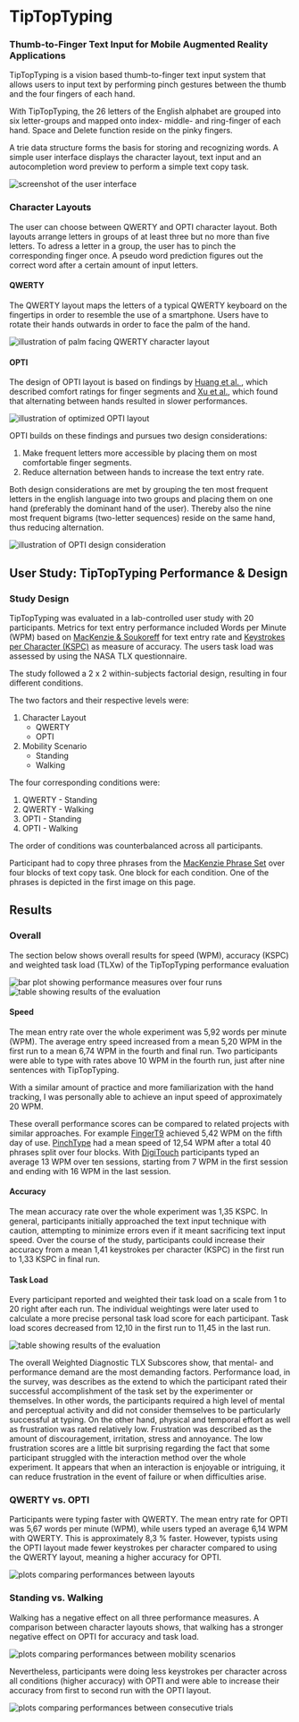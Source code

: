 # TipTopTyping
### Thumb-to-Finger Text Input for Mobile Augmented Reality Applications
TipTopTyping is a vision based thumb-to-finger text input system that allows users to input text by performing pinch gestures between the thumb and the four fingers of each hand. 

With TipTopTyping, the 26 letters of the English alphabet are grouped into six letter-groups and mapped onto index- middle- and ring-finger of each hand. Space and Delete function reside on the pinky fingers. 

A trie data structure forms the basis for storing and recognizing words. A simple user interface displays the character layout, text input and an autocompletion word preview to perform a simple text copy task.

![screenshot of the user interface](/Figures/QWERTY_typing_example.png)

### Character Layouts
The user can choose between QWERTY and OPTI character layout. Both layouts arrange letters in groups of at least three but no more than five letters. To adress a letter in a group, the user has to pinch the corresponding finger once. A pseudo word prediction figures out the correct word after a certain amount of input letters.

#### QWERTY
The QWERTY layout maps the letters of a typical QWERTY keyboard on the fingertips in order to resemble the use of a smartphone. Users have to rotate their hands outwards in order to face the palm of the hand. 

![illustration of palm facing QWERTY character layout](/Figures/QWERTY_palm-facing_layout.png)

#### OPTI
The design of OPTI layout is based on findings by [Huang et al. ](https://doi.org/10.1145/2858036.2858483), which described comfort ratings for finger segments and [Xu et al.](https://doi.org/10.1145/3313831.3376306), which found that alternating between hands resulted in slower performances. 

![illustration of optimized OPTI layout](/Figures/OPTI_layout.png)

OPTI builds on these findings and pursues two design considerations:
1. Make frequent letters more accessible by placing them on most comfortable finger segments.
2. Reduce alternation between hands to increase the text entry rate.

Both design considerations are met by grouping the ten most frequent letters in the english language into two groups and placing them on one hand (preferably the dominant hand of the user). Thereby also the nine most frequent bigrams (two-letter sequences) reside on the same hand, thus reducing alternation.

![illustration of OPTI design consideration](/Figures/OPTI_design.png)


## User Study: TipTopTyping Performance & Design

### Study Design

TipTopTyping was evaluated in a lab-controlled user study with 20 participants. Metrics for text entry performance included Words per Minute (WPM) based on [MacKenzie & Soukoreff](https://doi.org/10.1207/S15327051HCI172&3_2) for text entry rate and [Keystrokes per Character (KSPC)](https://link.springer.com/chapter/10.1007/3-540-45756-9_16) as measure of accuracy. The users task load was assessed by using the NASA TLX questionnaire.

The study followed a 2 x 2 within-subjects factorial design, resulting in four different conditions.

The two factors and their respective levels were:

1. Character Layout
    - QWERTY
    - OPTI
2. Mobility Scenario
    - Standing 
    - Walking

The four corresponding conditions were: 

1. QWERTY - Standing
2. QWERTY - Walking
3. OPTI - Standing
4. OPTI - Walking

The order of conditions was counterbalanced across all participants.

Participant had to copy three phrases from the [MacKenzie Phrase Set](https://www.yorku.ca/mack/chi03b.html) over four blocks of text copy task. One block for each condition. One of the phrases is depicted in the first image on this page. 

## Results
### Overall
The section below shows overall results for speed (WPM), accuracy (KSPC) and weighted task load (TLXw) of the TipTopTyping performance evaluation 

![bar plot showing performance measures over four runs](/Figures/tiptoptyping_performance_4-runs.png)
![table showing results of the evaluation](/Figures/results_table_4-runs.png)

#### Speed

The mean entry rate over the whole experiment was 5,92 words per minute (WPM). The average entry speed increased from a mean 5,20 WPM in the first run to a mean 6,74 WPM in the fourth and final run. Two participants were able to type with rates above 10 WPM in the fourth run, just after nine sentences with TipTopTyping.

With a similar amount of practice and more familiarization with the hand tracking, I  was personally able to achieve an input speed of approximately 20 WPM. 

These overall performance scores can be compared to related projects with similar approaches. For example [FingerT9](https://doi.org/10.1145/3132787.3132806) achieved 5,42 WPM on the fifth day of use. [PinchType](https://doi.org/10.1145/3334480.3382888) had a mean speed of 12,54 WPM after a total 40 phrases split over four blocks. With [DigiTouch](https://doi.org/10.1145/3130978) participants typed an average 13 WPM over ten sessions, starting from 7 WPM in the first session and ending with 16 WPM in the last session.

#### Accuracy
The mean accuracy rate over the whole experiment was 1,35 KSPC. In general, participants initially approached the text input technique with caution, attempting to minimize errors even if it meant sacrificing text input speed. Over the course of the study, participants could increase their accuracy from a mean 1,41 keystrokes per character (KSPC) in the first run to 1,33 KSPC in final run.

#### Task Load
Every participant reported and weighted their task load on a scale from 1 to 20 right after each run. The individual weightings were later used to calculate a more precise personal task load score for each participant. Task load scores decreased from 12,10 in the first run to 11,45 in the last run.

![table showing results of the evaluation](/Figures/weighted_diagnostic_TLX%20.png)

The overall Weighted Diagnostic TLX Subscores show, that mental- and performance demand are the most demanding factors. Performance load, in the survey, was describes as the extend to which the participant rated their successful accomplishment of the task set by the experimenter or themselves. In other words, the participants required a high level of mental and perceptual activity and did not consider themselves to be particularly successful at typing. On the other hand, physical and temporal effort as well as frustration was rated relatively low. Frustration was described as the amount of discouragement, irritation, stress and annoyance. The low frustration scores are a little bit surprising regarding the fact that some participant struggled with the interaction method over the whole experiment. It appears that when an interaction is enjoyable or intriguing, it can reduce frustration in the event of failure or when difficulties arise.

### QWERTY vs. OPTI
Participants were typing faster with QWERTY. The mean entry rate for OPTI was 5,67 words per minute (WPM), while users typed an average 6,14 WPM with QWERTY. This is approximately 8,3 % faster. However, typists using the OPTI layout made fewer keystrokes per character compared to using the QWERTY layout, meaning a higher accuracy for OPTI.

![plots comparing performances between layouts](/Figures/results_qwerty-vs-opti.png)

### Standing vs. Walking
Walking has a negative effect on all three performance measures. A comparison between character layouts shows, that walking has a stronger negative effect on OPTI for accuracy and task load. 

![plots comparing performances between mobility scenarios](/Figures/results_standing-vs-walking.png)

Nevertheless, participants were doing less keystrokes per character across all conditions (higher accuracy) with OPTI and were able to increase their accuracy from first to second run with the OPTI layout.

![plots comparing performances between consecutive trials](/Figures/results_consecutive-trials.png)

